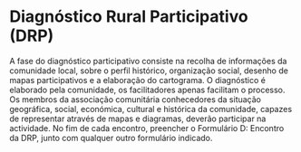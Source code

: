# Diagnóstico Rural Participativo \(DRP\)

A fase do diagnóstico participativo consiste na recolha de informações da comunidade local, sobre o perfil histórico, organização social, desenho de mapas participativos e a elaboração do cartograma. O diagnóstico é elaborado pela comunidade, os facilitadores apenas facilitam o processo. Os membros da associação comunitária conhecedores da situação geográfica, social, económica, cultural e histórica da comunidade, capazes de representar através de mapas e diagramas, deverão participar na actividade. No fim de cada encontro, preencher o Formulário D: Encontro da DRP, junto com qualquer outro formulário indicado.

